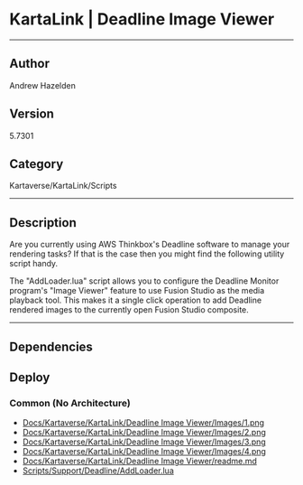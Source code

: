 # KartaLink | Deadline Image Viewer
___

## Author
Andrew Hazelden

## Version
5.7301

## Category
Kartaverse/KartaLink/Scripts

___

## Description
<p>Are you currently using AWS Thinkbox's Deadline software to manage your rendering tasks? If that is the case then you might find the following utility script handy.</p>

<p>The "AddLoader.lua" script allows you to configure the Deadline Monitor program's "Image Viewer" feature to use Fusion Studio as the media playback tool. This makes it a single click operation to add Deadline rendered images to the currently open Fusion Studio composite.</p>


___

## Dependencies

## Deploy

### Common (No Architecture)

<ul>
<li><a href="https://gitlab.com/WeSuckLess/Reactor/-/blob/master/Atoms/com.AndrewHazelden.KartaLink.DeadlineImageViewer/Docs/Kartaverse/KartaLink/Deadline Image Viewer/Images/1.png?ref_type=heads">Docs/Kartaverse/KartaLink/Deadline Image Viewer/Images/1.png</a></li>
<li><a href="https://gitlab.com/WeSuckLess/Reactor/-/blob/master/Atoms/com.AndrewHazelden.KartaLink.DeadlineImageViewer/Docs/Kartaverse/KartaLink/Deadline Image Viewer/Images/2.png?ref_type=heads">Docs/Kartaverse/KartaLink/Deadline Image Viewer/Images/2.png</a></li>
<li><a href="https://gitlab.com/WeSuckLess/Reactor/-/blob/master/Atoms/com.AndrewHazelden.KartaLink.DeadlineImageViewer/Docs/Kartaverse/KartaLink/Deadline Image Viewer/Images/3.png?ref_type=heads">Docs/Kartaverse/KartaLink/Deadline Image Viewer/Images/3.png</a></li>
<li><a href="https://gitlab.com/WeSuckLess/Reactor/-/blob/master/Atoms/com.AndrewHazelden.KartaLink.DeadlineImageViewer/Docs/Kartaverse/KartaLink/Deadline Image Viewer/Images/4.png?ref_type=heads">Docs/Kartaverse/KartaLink/Deadline Image Viewer/Images/4.png</a></li>
<li><a href="https://gitlab.com/WeSuckLess/Reactor/-/blob/master/Atoms/com.AndrewHazelden.KartaLink.DeadlineImageViewer/Docs/Kartaverse/KartaLink/Deadline Image Viewer/readme.md?ref_type=heads">Docs/Kartaverse/KartaLink/Deadline Image Viewer/readme.md</a></li>
<li><a href="https://gitlab.com/WeSuckLess/Reactor/-/blob/master/Atoms/com.AndrewHazelden.KartaLink.DeadlineImageViewer/Scripts/Support/Deadline/AddLoader.lua?ref_type=heads">Scripts/Support/Deadline/AddLoader.lua</a></li>
</ul>
